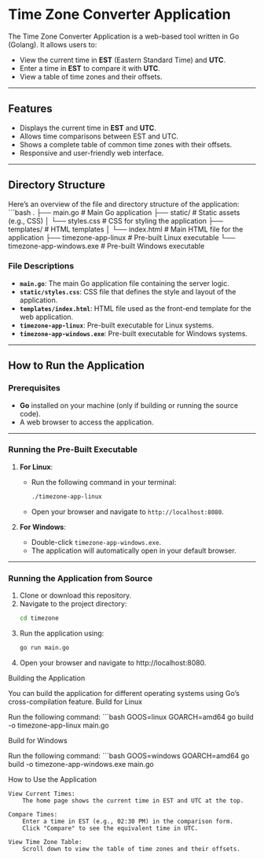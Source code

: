 # Time Zone Converter Application

The Time Zone Converter Application is a web-based tool written in Go (Golang). It allows users to:
- View the current time in **EST** (Eastern Standard Time) and **UTC**.
- Enter a time in **EST** to compare it with **UTC**.
- View a table of time zones and their offsets.

---

## Features

- Displays the current time in **EST** and **UTC**.
- Allows time comparisons between EST and UTC.
- Shows a complete table of common time zones with their offsets.
- Responsive and user-friendly web interface.

---

## Directory Structure

Here’s an overview of the file and directory structure of the application:
      ```bash
      .
      ├── main.go                   # Main Go application
      ├── static/                   # Static assets (e.g., CSS)
      │   └── styles.css            # CSS for styling the application
      ├── templates/                # HTML templates
      │   └── index.html            # Main HTML file for the application
      ├── timezone-app-linux        # Pre-built Linux executable
      └── timezone-app-windows.exe  # Pre-built Windows executable 




### File Descriptions

- **`main.go`**: The main Go application file containing the server logic.
- **`static/styles.css`**: CSS file that defines the style and layout of the application.
- **`templates/index.html`**: HTML file used as the front-end template for the web application.
- **`timezone-app-linux`**: Pre-built executable for Linux systems.
- **`timezone-app-windows.exe`**: Pre-built executable for Windows systems.

---

## How to Run the Application

### Prerequisites

- **Go** installed on your machine (only if building or running the source code).
- A web browser to access the application.

---

### Running the Pre-Built Executable

1. **For Linux**:
   - Run the following command in your terminal:
     ```bash
     ./timezone-app-linux
     ```
   - Open your browser and navigate to `http://localhost:8080`.

2. **For Windows**:
   - Double-click `timezone-app-windows.exe`.
   - The application will automatically open in your default browser.

---

### Running the Application from Source

1. Clone or download this repository.
2. Navigate to the project directory:
   ```bash
   cd timezone

3. Run the application using:
   ```bash
   go run main.go

4. Open your browser and navigate to http://localhost:8080.

Building the Application

You can build the application for different operating systems using Go’s cross-compilation feature.
Build for Linux

Run the following command:
    ```bash
    GOOS=linux GOARCH=amd64 go build -o timezone-app-linux main.go

Build for Windows

Run the following command:
    ```bash
    GOOS=windows GOARCH=amd64 go build -o timezone-app-windows.exe main.go


How to Use the Application

    View Current Times:
        The home page shows the current time in EST and UTC at the top.

    Compare Times:
        Enter a time in EST (e.g., 02:30 PM) in the comparison form.
        Click "Compare" to see the equivalent time in UTC.

    View Time Zone Table:
        Scroll down to view the table of time zones and their offsets.
